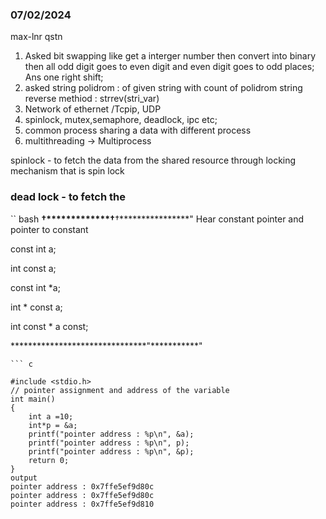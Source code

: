 ### 07/02/2024 
max-lnr qstn
  1. Asked bit swapping like get a interger number then convert into binary then all odd digit goes to even digit and even 
  digit goes to odd places; Ans one right shift;
  2. asked string polidrom : of given string with count of polidrom 
    string reverse  methiod : strrev(stri_var)
  3. Network of ethernet /Tcpip, UDP
  4. spinlock, mutex,semaphore, deadlock, ipc etc;
  5. common process sharing a data with different process
  6. multithreading -> Multiprocess


spinlock - to fetch the data from the shared resource through locking mechanism
that is spin lock

### dead lock  - to fetch the 
``  bash
**†*************†**†****************"
Hear constant pointer and pointer to constant 

const int a;

int const a;

const int *a;

int * const a;

int const * a const;

*******************************"***********"

```
``` c

#include <stdio.h>
// pointer assignment and address of the variable
int main()
{
    int a =10;
    int*p = &a;
    printf("pointer address : %p\n", &a);
    printf("pointer address : %p\n", p);
    printf("pointer address : %p\n", &p);
    return 0;
}
output
pointer address : 0x7ffe5ef9d80c
pointer address : 0x7ffe5ef9d80c
pointer address : 0x7ffe5ef9d810

```
